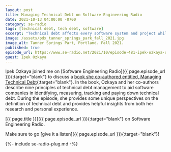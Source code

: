 ```yaml
---
layout: post
title: Managing Technical Debt on Software Engineering Radio
date: 2021-10-13 04:00:00 -0700
category: se-radio
tags: [technical debt, tech debt, software]
excerpt: "Technical debt affects every software system and project while managing it effectively remains an elusive goal for many software companies and teams."
image: /assets/pdx_tanner_springs_park_fall_2021.jpg
image_alt: Tanner Springs Part, Portland. Fall 2021.
published: true
episode_url: https://www.se-radio.net/2021/10/episode-481-ipek-ozkaya-on-managing-technical-debt/
guest: Ipek Ozkaya
---
```


Ipek Ozkaya joined me on [Software Engineering Radio]({{ page.episode_url }}){:target="blank"} to discuss a [book she co-authored entitled, Managing Technical Debt](https://www.amazon.com/Managing-Technical-Debt-Development-Engineering/dp/013564593X){:target="blank"}. In the book, Ozkaya and her co-authors describe nine principles of technical debt management to aid software companies in identifying, measuring, tracking and paying down technical debt. During the episode, she provides some unique perspectives on the definition of technical debt and provides helpful insights from both her research and personal experience.

[{{ page.title }}]({{ page.episode_url }}){:target="blank"} on Software Engineering Radio.

Make sure to go [give it a listen]({{ page.episode_url }}){:target="blank"}!

{%- include se-radio-plug.md -%}
